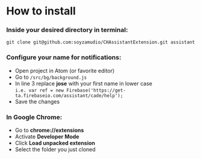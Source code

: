 # How to install

### Inside your desired directory in terminal:
```
git clone git@github.com:soyzamudio/CHAssistantExtension.git assistant
```

### Configure your name for notifications:

* Open project in Atom (or favorite editor)
* Go to `/src/bg/background.js`
* In line 3 replace **jose** with your first name in lower case<br>
`i.e. var ref = new Firebase('https://get-ta.firebaseio.com/assistant/cade/help');`
* Save the changes

### In Google Chrome:

* Go to **chrome://extensions**
* Activate **Developer Mode**
* Click **Load unpacked extension**
* Select the folder you just cloned
